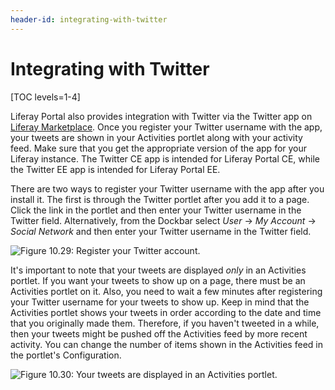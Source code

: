 ```yaml
---
header-id: integrating-with-twitter
---
```


# Integrating with Twitter

[TOC levels=1-4]

Liferay Portal also provides integration with Twitter via the Twitter app on 
[Liferay Marketplace](http://liferay.com/marketplace). Once you register your 
Twitter username with the app, your tweets are shown in your Activities portlet 
along with your activity feed. Make sure that you get the appropriate version of 
the app for your Liferay instance. The Twitter CE app is intended for Liferay 
Portal CE, while the Twitter EE app is intended for Liferay Portal EE.

There are two ways to register your Twitter username with the app after you 
install it. The first is through the Twitter portlet after you add it to a page. 
Click the link in the portlet and then enter your Twitter username in the 
Twitter field. Alternatively, from the Dockbar select *User* &rarr; *My Account* 
&rarr; *Social Network* and then enter your Twitter username in the Twitter 
field.

![Figure 10.29: Register your Twitter account.](../../images/social-network-accounts.png)

It's important to note that your tweets are displayed *only* in an Activities 
portlet. If you want your tweets to show up on a page, there must be an 
Activities portlet on it. Also, you need to wait a few minutes after registering 
your Twitter username for your tweets to show up. Keep in mind that the 
Activities portlet shows your tweets in order according to the date and time 
that you originally made them. Therefore, if you haven't tweeted in a while, 
then your tweets might be pushed off the Activities feed by more recent 
activity. You can change the number of items shown in the Activities feed in the 
portlet's Configuration.

![Figure 10.30: Your tweets are displayed in an Activities portlet.](../../images/activities-feed-tweets.png)
